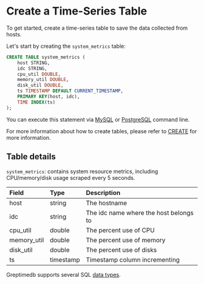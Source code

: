 # Create a Time-Series Table

To get started, create a time-series table to save the data collected from hosts.

Let's start by creating the `system_metrics` table:

``` sql
CREATE TABLE system_metrics (
    host STRING,
    idc STRING,
    cpu_util DOUBLE,
    memory_util DOUBLE,
    disk_util DOUBLE,
    ts TIMESTAMP DEFAULT CURRENT_TIMESTAMP,
    PRIMARY KEY(host, idc),
    TIME INDEX(ts)
);
```

You can execute this statement via [MySQL](../user-guide/supported-protocols/mysql.md) or [PostgreSQL](../user-guide/supported-protocols/postgresql.md) command line.

For more information about how to create tables, please refer to [CREATE](/reference/sql/create.md) for more information.

## Table details

`system_metrics`: contains system resource metrics, including CPU/memory/disk usage
scraped every 5 seconds.

| Field        | Type      | Description                            |
|:-------------|:----------|:---------------------------------------|
| host         | string    | The hostname                           |
| idc          | string    | The idc name where the host belongs to |
| cpu\_util    | double    | The percent use of CPU                 |
| memory\_util | double    | The percent use of memory              |
| disk\_util   | double    | The percent use of disks               |
| ts           | timestamp | Timestamp column incrementing          |

Greptimedb supports several SQL [data types](/reference/data-types.md).
